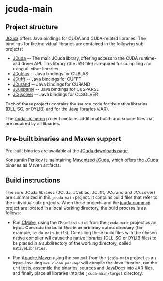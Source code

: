 # jcuda-main


Project structure
-----------------

[JCuda](http://jcuda.org/) offers Java bindings for CUDA and CUDA-related 
libraries. The bindings for the individual libraries are contained in the
following sub-projects:

* [JCuda](https://github.com/jcuda/jcuda) -- The main JCuda library, offering
access to the CUDA runtime- and driver API. This library (the JAR file) is
required for compiling and using all other libraries.
* [JCublas](https://github.com/jcuda/jcublas) -- Java bindings for CUBLAS
* [JCufft](https://github.com/jcuda/jcufft) -- Java bindings for CUFFT
* [JCurand](https://github.com/jcuda/jcurand) -- Java bindings for CURAND
* [JCusparse](https://github.com/jcuda/jcusparse) -- Java bindings for CUSPARSE
* [JCusolver](https://github.com/jcuda/jcusolver) -- Java bindings for CUSOLVER

Each of these projects contains the source code for the native libraries
(DLL, SO, or DYLIB) and for the Java libraries (JAR). 

The [jcuda-common](https://github.com/jcuda/jcuda-common) project contains
additional build- and source files that are required by all libraries.


Pre-built binaries and Maven support 
------------------

Pre-built binaries are available at the 
[JCuda downloads page](http://www.jcuda.org/downloads/downloads.html).

Konstantin Perikov is maintaining 
[Mavenized JCuda](https://github.com/MysterionRise/mavenized-jcuda),
which offers the JCuda binaries as Maven artifacts.  



Build instructions
------------------

The core JCuda libraries (JCuda, JCublas, JCufft, JCurand and JCusolver)
are summarized in this `jcuda-main` project. It contains build files that
refer to the individual sub-projects. When these projects and the
[jcuda-common](https://github.com/jcuda/jcuda-common) project are located 
in a local working directory, the build process is as follows:

* Run [CMake](http://www.cmake.org/), using the `CMakeLists.txt` from
the `jcuda-main` project as an input. Generate the build files in an
arbitrary output directory (for example, `jcuda-main-build`). Compiling
these build files with the chosen native compiler will cause the native
libraries (DLL, SO or DYLIB files) to be placed in a subdirectory of 
the working directory, called `nativeLibraries`.

* Run [Apache Maven](https://maven.apache.org/) using the `pom.xml` from
the `jcuda-main` project as an input. Invoking `mvn clean package` will 
compile the Java libraries, run the unit tests, assemble the binaries,
sources and JavaDocs into JAR files, and finally place all libraries
into the `jcuda-main/target` directory.




